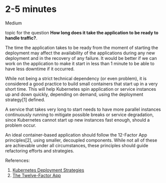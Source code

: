 # 2-5 minutes

<div class="risk-rounded-box medium">Medium</div>

topic for the question **How long does it take the application to be ready to handle traffic?**.

The time the application takes to be ready from the moment of starting the
deployment may affect the availability of the applications during any new
deployment and in the recovery of any failure. It would be better if we can
work on the application to make it start in less than 1 minute to be able to
have less downtime if it occurred.

While not being a strict technical dependency (or even problem), it is considered
a good practice to build small containers that start up in a very short time.
This will help Kubernetes spin application or service instances up and down
quickly, depending on demand, using the deployment strategy[1] defined.

A service that takes very long to start needs to have more parallel instances
continuously running to mitigate possible breaks or service degradation, since
Kubernetes cannot start up new instances fast enough, should a problem occur.

An ideal container-based application should follow the 12-Factor App principles[2],
using smaller, decoupled components. While not all of these are achievable
under all circumstances, these principles should guide refactoring efforts
and strategies.

References:
1. [Kubernetes Deployment Strategies](https://kubernetes.io/docs/concepts/workloads/controllers/deployment/#strategy)
2. [The Twelve-Factor App](https://12factor.net/)
